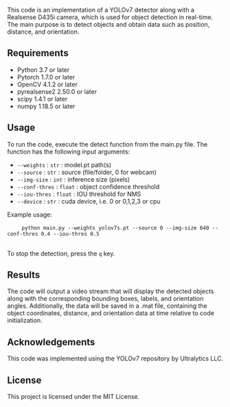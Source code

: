 <div>
  <p>This code is an implementation of a YOLOv7 detector along with a Realsense D435i camera, which is used for object detection in real-time. The main purpose is to detect objects and obtain data such as position, distance, and orientation.</p>
  <h2>Requirements</h2>
  <ul>
    <li>Python 3.7 or later</li>
    <li>Pytorch 1.7.0 or later</li>
    <li>OpenCV 4.1.2 or later</li>
    <li>pyrealsense2 2.50.0 or later</li>
    <li>scipy 1.4.1 or later</li>
    <li>numpy 1.18.5 or later</li>
  </ul>
  <h2>Usage</h2>
  <p>To run the code, execute the detect function from the main.py file. The function has the following input arguments:</p>
  <ul>
    <li><code>--weights</code> : <code>str</code> : model.pt path(s)</li>
    <li><code>--source</code> : <code>str</code> : source (file/folder, 0 for webcam)</li>
    <li><code>--img-size</code> : <code>int</code> : inference size (pixels)</li>
    <li><code>--conf-thres</code> : <code>float</code> : object confidence threshold</li>
    <li><code>--iou-thres</code> : <code>float</code> : IOU threshold for NMS</li>
    <li><code>--device</code> : <code>str</code> : cuda device, i.e. 0 or 0,1,2,3 or cpu</li>
  </ul>
  <p>Example usage:</p>
  <pre>
    <code>python main.py --weights yolov7s.pt --source 0 --img-size 640 --conf-thres 0.4 --iou-thres 0.5</code>
  </pre>
  <p>To stop the detection, press the <code>q</code> key.</p>
  <h2>Results</h2>
  <p>The code will output a video stream that will display the detected objects along with the corresponding bounding boxes, labels, and orientation angles. Additionally, the data will be saved in a .mat file, containing the object coordinates, distance, and orientation data at time relative to code initialization.</p>
  <h2>Acknowledgements</h2>
  <p>This code was implemented using the YOLOv7 repository by Ultralytics LLC.</p>
  <h2>License</h2>
  <p>This project is licensed under the MIT License.</p>
</div>
